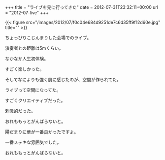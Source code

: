 +++
title = "ライブを見に行ってきた"
date = 2012-07-31T23:32:11+00:00
url = "2012-07-live"
+++

{{< figure src="/images/2012/07/f0c04e684d9251de7c6d35ff9f12d60e.jpg" title="" >}}

ちょっぴりこじんまりした会場でのライブ。

演奏者との距離は5mくらい。

なかなか人生初体験。

すごく楽しかった。

そしてなによりも強く肌に感じたのが、空間が作られてた。

ライブって空間になってた。

すごくクリエイティブだった。

刺激的だった。

おれももっとがんばらないと。

陽だまりに華が一番良かったですよ。

一番ステキな雰囲気でした。

おれももっとがんばらないと。

